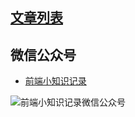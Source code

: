## [文章列表](https://github.com/jerryni/blog/issues)

## 微信公众号

- [前端小知识记录](https://github.com/jerryni/blog/issues/14)

![前端小知识记录微信公众号](https://www.evernote.com/l/AaxPgHlw8PZPsYQXsHlrtc186pEzg8HPQRYB/image.jpg)
